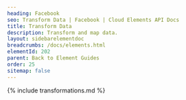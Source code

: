 ```yaml
---
heading: Facebook
seo: Transform Data | Facebook | Cloud Elements API Docs
title: Transform Data
description: Transform and map data.
layout: sidebarelementdoc
breadcrumbs: /docs/elements.html
elementId: 202
parent: Back to Element Guides
order: 25
sitemap: false
---
```


{% include transformations.md %}
